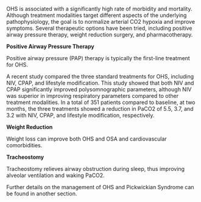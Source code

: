 OHS is associated with a significantly high rate of morbidity and mortality. Although treatment modalities target different aspects of the underlying pathophysiology, the goal is to normalize arterial CO2 hypoxia and improve symptoms. Several therapeutic options have been tried, including positive airway pressure therapy, weight reduction surgery, and pharmacotherapy.

**Positive Airway Pressure Therapy**

Positive airway pressure (PAP) therapy is typically the first-line treatment for OHS.

A recent study compared the three standard treatments for OHS, including NIV, CPAP, and lifestyle modification. This study showed that both NIV and CPAP significantly improved polysomnographic parameters, although NIV was superior in improving respiratory parameters compared to other treatment modalities. In a total of 351 patients compared to baseline, at two months, the three treatments showed a reduction in PaCO2 of 5.5, 3.7, and 3.2 with NIV, CPAP, and lifestyle modification, respectively.

**Weight Reduction**

Weight loss can improve both OHS and OSA and cardiovascular comorbidities.

**Tracheostomy**

Tracheostomy relieves airway obstruction during sleep, thus improving alveolar ventilation and waking PaCO2.

Further details on the management of OHS and Pickwickian Syndrome can be found in another section.